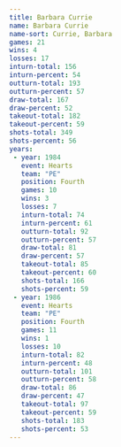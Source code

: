 ```yaml
---
title: Barbara Currie
name: Barbara Currie
name-sort: Currie, Barbara
games: 21
wins: 4
losses: 17
inturn-total: 156
inturn-percent: 54
outturn-total: 193
outturn-percent: 57
draw-total: 167
draw-percent: 52
takeout-total: 182
takeout-percent: 59
shots-total: 349
shots-percent: 56
years:
 - year: 1984
   event: Hearts
   team: "PE"
   position: Fourth
   games: 10
   wins: 3
   losses: 7
   inturn-total: 74
   inturn-percent: 61
   outturn-total: 92
   outturn-percent: 57
   draw-total: 81
   draw-percent: 57
   takeout-total: 85
   takeout-percent: 60
   shots-total: 166
   shots-percent: 59
 - year: 1986
   event: Hearts
   team: "PE"
   position: Fourth
   games: 11
   wins: 1
   losses: 10
   inturn-total: 82
   inturn-percent: 48
   outturn-total: 101
   outturn-percent: 58
   draw-total: 86
   draw-percent: 47
   takeout-total: 97
   takeout-percent: 59
   shots-total: 183
   shots-percent: 53
---
```

